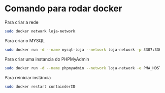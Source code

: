 # Comando para rodar docker

Para criar a rede

```bash
sudo docker network loja-network
```

Para criar o MYSQL

```bash
sudo docker run -d --name mysql-loja --network loja-network -p 3307:3306 -e MYSQL_ROOT_PASSWORD=senhasegura -e MYSQL_DATABASE=loja -v mysql-loja:/var/lib/mysql mysql:latest
```

Para criar uma instancia do PHPMyAdmin

```bash
sudo docker run -d --name phpmyadmin --network loja-network -e PMA_HOST=mysql-loja -e PMA_PORT=3306 -e PMA_USER=root -e PMA_PASSWORD=senhasegura -p 8080:80 phpmyadmin/phpmyadmin
```

Para reiniciar instância

```bash
sudo docker restart containderID
```
